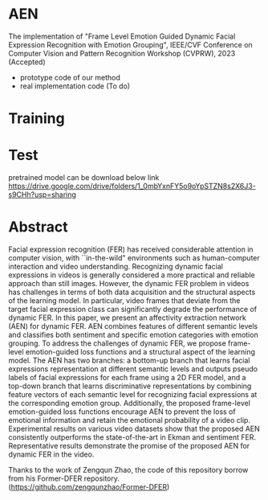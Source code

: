 # AEN

The implementation of "Frame Level Emotion Guided Dynamic Facial Expression Recognition with Emotion Grouping", IEEE/CVF Conference on Computer Vision and Pattern Recognition Workshop (CVPRW), 2023 (Accepted)

- prototype code of our method
- real implementation code (To do)

# Training

# Test
pretrained model can be download below link
https://drive.google.com/drive/folders/1_0mbYxnFY5o9oYpSTZN8s2X6J3-s9CHh?usp=sharing



# Abstract

Facial expression recognition (FER) has received considerable attention in computer vision, with ``in-the-wild" environments such as human-computer interaction and video understanding. Recognizing dynamic facial expressions in videos is generally considered a more practical and reliable approach than still images. However, the dynamic FER problem in videos has challenges in terms of both data acquisition and the structural aspects of the learning model. In particular, video frames that deviate from the target facial expression class can significantly degrade the performance of dynamic FER. In this paper, we present an affectivity extraction network (AEN) for dynamic FER. AEN combines features of different semantic levels and classifies both sentiment and specific emotion categories with emotion grouping. To address the challenges of dynamic FER, we propose frame-level emotion-guided loss functions and a structural aspect of the learning model. The AEN has two branches: a bottom-up branch that learns facial expressions representation at different semantic levels and outputs pseudo labels of facial expressions for each frame using a 2D FER model, and a top-down branch that learns discriminative representations by combining feature vectors of each semantic level for recognizing facial expressions at the corresponding emotion group. Additionally, the proposed frame-level emotion-guided loss functions encourage AEN to prevent the loss of emotional information and retain the emotional probability of a video clip. Experimental results on various video datasets show that the proposed AEN consistently outperforms the state-of-the-art in Ekman and sentiment FER. Representative results demonstrate the promise of the proposed AEN for dynamic FER in the video.

Thanks to the work of Zengqun Zhao, the code of this repository borrow from his Former-DFER repository. (https://github.com/zengqunzhao/Former-DFER)
